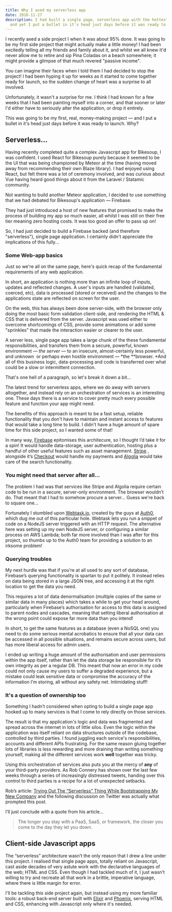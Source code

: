 ```yaml
---
title: Why I axed my serverless app
date: 2016-11-27
description: I had built a single page, serverless app with the hottest technologies,
  and yet I put a bullet in it's head just days before it was ready to launch. Why?
---
```



I recently axed a side project I when it was about 95% done. It was going to be my first side project that might actually make a little money! I had been excitedly telling all my friends and family about it, and whilst we all knew it'd never allow me to retire and sip Pina Coladas on a beach somewhere; it might provide a glimpse of that much revered "passive income".

You can imagine their faces when I told them I had decided to stop the project! I had been hyping it up for weeks as it started to come together ready for launch, so the sudden change of heart was a surprise to all involved.

Unfortunately, it wasn't a surprise for me. I think I had known for a few weeks that I had been painting myself into a corner, and that sooner or later I'd either have to seriously alter the application, or drop it entirely.

This was going to be my first, real, money-making project — and I put a bullet in it's head just days before it was ready to launch. Why?

## Serverless...

Having recently completed quite a complex Javascript app for Bikesoup, I was confident. I used React for Bikesoup purely because it seemed to be the UI that was being championed by Meteor at the time (having moved away from recommending their own Blaze library). I had enjoyed using React, but felt there was a lot of ceremony involved, and was curious about Vue having heard good things about it from the Laravel / Statamic community.

Not wanting to build another Meteor application, I decided to use something that we had debated for Bikesoup's application — Firebase.

They had just introduced a host of new features that promised to make the process of building my app so much easier, all whilst I was still on their free tier meaning zero hosting costs. It was too good an offer to pass up on!

So, I had just decided to build a Firebase backed (and therefore "serverless"), single page application. I certainly didn't appreciate the implications of this fully...

### Some Web-app basics

Just so we're all on the same page, here's quick recap of the fundamental requirements of any web application.

In short, an application is nothing more than an infinite loop of inputs, updates and reflected changes. A user's inputs are handled (validated, coerced, etc), data is processed (stored or received) and the changes to the applications state are reflected on screen for the user.

On the web, this has always been done server-side, with the browser only doing the most basic form validation client-side, and rendering the HTML & CSS that is delivered from the server. Javascript was used either to overcome shortcomings of CSS, provide some animations or add some "sprinkles" that made the interaction easier or clearer to the user.

A server less, single page app takes a large chunk of the these fundamental responsibilities, and transfers them from a secure, powerful, known environment *— the server —* to an insecure, almost-certainly less powerful, and unknown  or perhaps even hostile environment — *the **browser. *And all of this business logic, data-processing and code is transferred over what could be a slow or intermittent connection.

That's one hell of a paragraph, so let's break it down a bit...

The latest trend for serverless apps, where we do away with servers altogether, and instead rely on an orchestration of services is an interesting one. These days there is a service to cover pretty much every possible feature and function your app might need.

The benefits of this approach is meant to be a fast setup, reliable functionality that you don't have to maintain and instant access to features that would take a long time to build. I didn't have a huge amount of spare time for this side project, so I wanted some of that!

In many way, [Firebase](http://firebase.google.com/) epitomises this architecure, so I thought I’d take it for a spin! It would handle data-storage, user authentication, hosting plus a handful of other useful features such as asset management. [Stripe](https://stripe.com/gb) , alongside it’s [Checkout](https://stripe.com/checkout) would handle my payments and [Algolia](https://www.algolia.com) would take care of the search functionality.

### You might need that server after all…

The problem I had was that services like Stripe and Algolia require certain code to be run in a secure, server-only environment. The browser wouldn’t do. That meant that I had to somehow procure a server… Guess we're back to square one...

Fortunately I stumbled upon [Webtask.io](https://webtask.io), created by the guys at [Auth0](https://auth0.com), which dug me out of this particular hole. Webtask lets you run a snippet of code on a NodeJS server triggered with an HTTP request. The alternative here was setting up my own NodeJS server, or configuring a similar process on AWS Lambda; both far more involved than I was after for this project, so thumbs up to the Auth0 team for providing a solution to an irksome problem!

### Querying troubles

My next hurdle was that if you’re at all used to any sort of database, Firebase’s querying functionality is spartan to put it politely. It instead relies on data being stored in a large JSON tree, and accessing it at the right location to get the data you need.

This requires a lot of data denormalisation (multiple copies of the same or similar data in many places) which takes a while to get your head around, particularly when Firebase’s authorisation for access to this data is assigned to parent nodes and cascades, meaning that setting liberal authorisation at the wrong point could expose far more data than you intend!

In short, to get the same features as a database (even a NoSQL one) you need to do some serious mental acrobatics to ensure that all your data can be accessed in all possible situations, and remains secure across users, but has more liberal access for admin users.

I ended up writing a huge amount of the authorisation and user permissions within the app itself, rather than let the data storage be responsible for it’s own integrity as per a regular DB. This meant that now an error in my code could not only cause my users to suffer a degraded experience, but a mistake could leak sensitive data or compromise the accuracy of the information I’m storing, all without any safety net. Intimidating stuff!

### It's a question of ownership too

Something I hadn’t considered when opting to build a single page app hooked up to many services is that I come to rely directly on those services.

The result is that my application's logic and data was fragmented and spread across the internet in lots of little silos. Even the logic within the application was itself reliant on data structures outside of the codebase, controlled by third parties. I found juggling each service's responsibilities, accounts and different APIs frustrating. For the same reason gluing together lots of libraries is less rewarding and more draining than writing something yourself, making all the different services work **well** together was tricky.

Using this orchestration of services also puts you at the mercy of **any** of your third-party providers. As Rob Connery has shown over the last few weeks through a series of increasingly distressed tweets, handing over this control to third parties is a recipe for a lot of unexpected setbacks.

Rob’s article: [Trying Out The “Serverless” Thing While Bootstrapping My New Company](https://medium.com/@robconery/trying-out-the-serverless-thing-while-bootstrapping-my-new-company-6763a9de7ed#.2kbaykbah)  and the following discussion on Twitter was actually what prompted this post.

I’ll just conclude with a quote from his article...

<blockquote>
<p>The longer you stay with a PaaS, SaaS, or framework, the closer you come to the day they let you down.</p>
</blockquote>

## Client-side Javascript apps

The “serverless” architecture wasn’t the only reason that I drew a line under this project. I realised that single page apps, totally reliant on Javascript, cast aside decades of very astute work with the declarative languages of the web; HTML and CSS. Even though I had tackled much of it, I just wasn’t willing to try and recreate all that work in a brittle, imperative language, where there is little margin for error.

I'll be tackling this side project again, but instead using my more familiar tools: a robust back-end server built with [Elixir](http://elixir-lang.org) and [Phoenix](http://www.phoenixframework.org), serving HTML and CSS, enhancing with Javascript only where it's needed.
